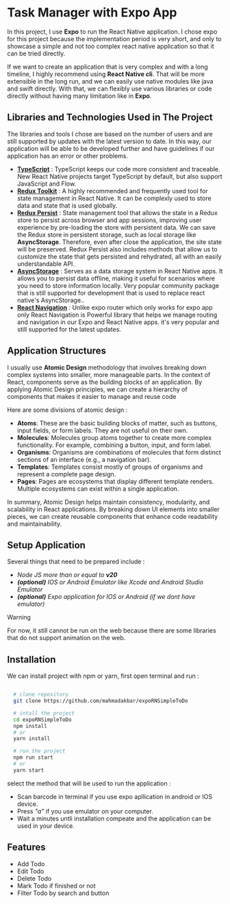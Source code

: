 
# Task Manager with Expo App

In this project, I use **Expo** to run the React Native application. I chose expo for this project because the implementation period is very short, and only to showcase a simple and not too complex react native application so that it can be tried directly.


If we want to create an application that is very complex and with a long timeline, I highly recommend using **React Native cli**.
That will be more extensible in the long run, and we can easily use native modules like java and swift directly. With that, we can flexibly use various libraries or code directly without having many limitation like in **Expo**. 
## Libraries and Technologies Used in The Project

The libraries and tools I chose are based on the number of users and are still supported by updates with the latest version to date. In this way, our application will be able to be developed further and have guidelines if our application has an error or other problems.

 - [**TypeScript**](https://reactnative.dev/docs/typescript) : TypeScript keeps our code more consistent and traceable. New React Native projects target TypeScript by default, but also support JavaScript and Flow.
 - [**Redux Toolkit**](https://redux-toolkit.js.org/introduction/getting-started) : A highly recommended and frequently used tool for state management in React Native. It can be complexly used to store data and state that is used globally.
 - [**Redux Persist**](https://github.com/rt2zz/redux-persist) : State management tool that allows the state in a Redux store to persist across browser and app sessions, improving user experience by pre-loading the store with persistent data. We can save the Redux store in persistent storage, such as local storage like **AsyncStorage**. Therefore, even after close the application, the site state will be preserved. Redux Persist also includes methods that allow us to customize the state that gets persisted and rehydrated, all with an easily understandable API.
 - [**AsyncStorage**](https://react-native-async-storage.github.io/async-storage/docs/install/) : Serves as a data storage system in React Native apps. It allows you to persist data offline, making it useful for scenarios where you need to store information locally. Very popular community package that is still supported for development that is used to replace react native's AsyncStorage..
 - [**React Navigation**](https://reactnavigation.org/docs/getting-started/) : Unlike expo router which only works for expo app only React Navigation is Powerful library that helps we manage routing and navigation in our Expo and React Native apps. it's very popular and still supported for the latest updates. 

## Application Structures

I usually use **Atomic Design** methodology that involves breaking down complex systems into smaller, more manageable parts. In the context of React, components serve as the building blocks of an application. By applying Atomic Design principles, we can create a hierarchy of components that makes it easier to manage and reuse code

Here are some divisions of atomic design :

- **Atoms**: These are the basic building blocks of matter, such as buttons, input fields, or form labels. They are not useful on their own.
- **Molecules**: Molecules group atoms together to create more complex functionality. For example, combining a button, input, and form label.
- **Organisms**: Organisms are combinations of molecules that form distinct sections of an interface (e.g., a navigation bar).
- **Templates**: Templates consist mostly of groups of organisms and represent a complete page design.
- **Pages**: Pages are ecosystems that display different template renders. Multiple ecosystems can exist within a single application.

In summary, Atomic Design helps maintain consistency, modularity, and scalability in React applications. By breaking down UI elements into smaller pieces, we can create reusable components that enhance code readability and maintainability. 


## Setup Application

Several things that need to be prepared include :

- *Node JS more than or equal to  **v20***
- ***(optional)** IOS or Android Emulator like Xcode and Android Studio Emulator*
- ***(optional)** Expo application for IOS or Android (if we dont have emulator)*

> [!WARNING]  
> For now, it still cannot be run on the web because there are some libraries that do not support animation on the web.


## Installation

We can install project with npm or yarn, first open terminal and run :

```bash

  # clone repository
  git clone https://github.com/mahmadakbar/expoRNSimpleToDo

  # intall the project
  cd expoRNSimpleToDo
  npm install
  # or
  yarn install

  # run the project
  npm run start
  # or
  yarn start

```

select the method that will be used to run the application :
- Scan barcode in terminal if you use expo apllication in android or IOS device.
- Press *"a"* if you use emulator on your computer.
- Wait a minutes untli installation compeate and the application can be used in your device.
    
## Features

- Add Todo
- Edit Todo
- Delete Todo
- Mark Todo if finished or not
- Filter Todo by search and button

